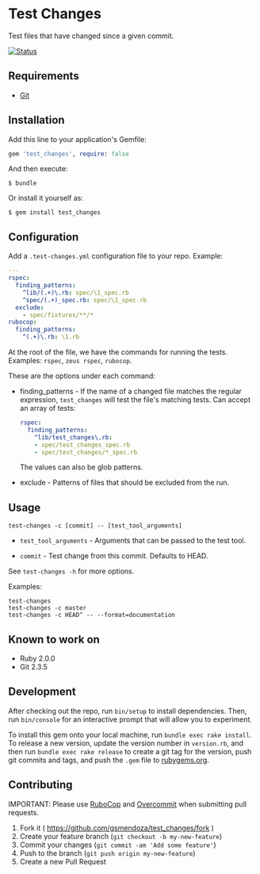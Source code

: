 # Test Changes

Test files that have changed since a given commit.

[![Status](https://travis-ci.org/gsmendoza/test_changes.svg?branch=master)](https://travis-ci.org/gsmendoza/test_changes "See test builds")

## Requirements

* [Git](https://git-scm.com)

## Installation

Add this line to your application's Gemfile:

```ruby
gem 'test_changes', require: false
```

And then execute:

    $ bundle

Or install it yourself as:

    $ gem install test_changes

## Configuration

Add a `.test-changes.yml` configuration file to your repo. Example:

```yaml
---
rspec:
  finding_patterns:
    ^lib/(.+)\.rb: spec/\1_spec.rb
    ^spec/(.+)_spec.rb: spec/\1_spec.rb
  exclude:
    - spec/fixtures/**/*
rubocop:
  finding_patterns:
    ^(.+)\.rb: \1.rb
```

At the root of the file, we have the commands for running the tests. Examples: `rspec`, `zeus rspec`, `rubocop`.

These are the options under each command:

* finding_patterns - If the name of a changed file matches
  the regular expression, `test_changes` will test the file's matching tests.
  Can accept an array of tests:

    ```yaml
    rspec:
      finding_patterns:
        ^lib/test_changes\.rb:
        - spec/test_changes_spec.rb
        - spec/test_changes/*_spec.rb
    ```

  The values can also be glob patterns.

* exclude - Patterns of files that should be excluded from the run.

## Usage

`test-changes -c [commit] -- [test_tool_arguments]`

* `test_tool_arguments` - Arguments that can be passed to the test tool.

* `commit` - Test change from this commit. Defaults to HEAD.

See `test-changes -h` for more options.

Examples:

```
test-changes
test-changes -c master
test-changes -c HEAD^ -- --format=documentation
```

## Known to work on

* Ruby 2.0.0
* Git 2.3.5

## Development

After checking out the repo, run `bin/setup` to install dependencies. Then, run `bin/console` for an interactive prompt that will allow you to experiment.

To install this gem onto your local machine, run `bundle exec rake install`. To release a new version, update the version number in `version.rb`, and then run `bundle exec rake release` to create a git tag for the version, push git commits and tags, and push the `.gem` file to [rubygems.org](https://rubygems.org).

## Contributing

IMPORTANT: Please use [RuboCop](https://github.com/bbatsov/rubocop) and [Overcommit](https://github.com/brigade/overcommit) when submitting pull requests.

1. Fork it ( https://github.com/gsmendoza/test_changes/fork )
2. Create your feature branch (`git checkout -b my-new-feature`)
3. Commit your changes (`git commit -am 'Add some feature'`)
4. Push to the branch (`git push origin my-new-feature`)
5. Create a new Pull Request
